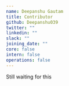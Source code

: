 ```yaml
---
name: Deepanshu Gautam
title: Contributor
github: Deepanshu039
twitter: ""
linkedin: ""
slack: ""
joining_date: ""
core: false
intern: false
operations: false
---
```


Still waiting for this
